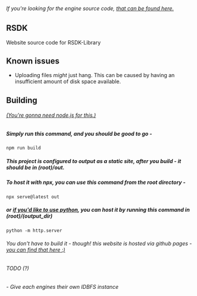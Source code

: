 ###### If you're looking for the engine source code, [that can be found here.](https://github.com/Jdsle/RSDK-Library-src) 
## RSDK

Website source code for RSDK-Library

## Known issues
* Uploading files *might* just hang. This can be caused by having an insufficient amount of disk space available.

## Building
###### [(You're gonna need node.js for this.)](https://nodejs.org/en/download/package-manager)
##### Simply run this command, and you should be good to go -
```
npm run build
```

##### This project is configured to output as a static site, after you build - it should be in (root)/out.
##### To host it with npx, you can use this command from the root directory -
```
npx serve@latest out
```

##### or [if you'd like to use python](https://www.python.org/downloads/), you can host it by running this command in (root)/(output_dir)
```
python -m http.server
```

###### You don't *have* to build it - though! this website is hosted via github pages - [you can find that here :)](https://jdsle.github.io/RSDK)

###### TODO (?)
###### - Give each engines their own IDBFS instance